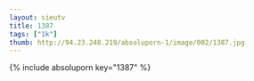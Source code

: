 ```yaml
--- 
layout: sieutv
title: 1387
tags: ["1k"]
thumb: http://94.23.248.219/absoluporn-1/image/002/1387.jpg
---
```

{% include absoluporn key="1387" %} 
